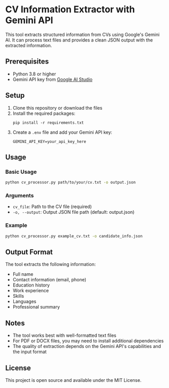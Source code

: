 # CV Information Extractor with Gemini API

This tool extracts structured information from CVs using Google's Gemini AI. It can process text files and provides a clean JSON output with the extracted information.

## Prerequisites

- Python 3.8 or higher
- Gemini API key from [Google AI Studio](https://makersuite.google.com/)

## Setup

1. Clone this repository or download the files
2. Install the required packages:
   ```
   pip install -r requirements.txt
   ```
3. Create a `.env` file and add your Gemini API key:
   ```
   GEMINI_API_KEY=your_api_key_here
   ```

## Usage

### Basic Usage

```bash
python cv_processor.py path/to/your/cv.txt -o output.json
```

### Arguments

- `cv_file`: Path to the CV file (required)
- `-o, --output`: Output JSON file path (default: output.json)

### Example

```bash
python cv_processor.py example_cv.txt -o candidate_info.json
```

## Output Format

The tool extracts the following information:

- Full name
- Contact information (email, phone)
- Education history
- Work experience
- Skills
- Languages
- Professional summary

## Notes

- The tool works best with well-formatted text files
- For PDF or DOCX files, you may need to install additional dependencies
- The quality of extraction depends on the Gemini API's capabilities and the input format

## License

This project is open source and available under the MIT License.
